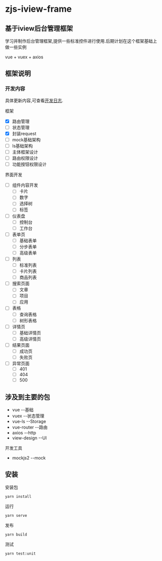 # zjs-iview-frame
[devlog]:/DevLog.md

## 基于iview后台管理框架
学习并制作后台管理框架,提供一些标准控件进行使用.后期计划在这个框架基础上做一些实例


vue + vuex + axios


## 框架说明

### 开发内容
具体更新内容,可查看[开发日志][devlog].

框架
- [x] 路由管理
- [ ] 状态管理
- [x] 封装request
- [ ] mock基础架构
- [ ] ls基础架构
- [ ] 主体框架设计
- [ ] 路由权限设计
- [ ] 功能按钮权限设计

界面开发
- [ ] 组件内容开发
  - [ ] 卡片
  - [ ] 数字
  - [ ] 选择树
  - [ ] 标签
- [ ] 仪表盘
  - [ ] 控制台
  - [ ] 工作台
- [ ] 表单页
  - [ ] 基础表单
  - [ ] 分步表单
  - [ ] 高级表单
- [ ] 列表
  - [ ] 标准列表
  - [ ] 卡片列表
  - [ ] 商品列表
- [ ] 搜索页面
  - [ ] 文章
  - [ ] 项目
  - [ ] 应用
- [ ] 表格
  - [ ] 查询表格
  - [ ] 树形表格
- [ ] 详情页
  - [ ] 基础详情页
  - [ ] 高级详情页
- [ ] 结果页面
  - [ ] 成功页
  - [ ] 失败页
- [ ] 异常页面
  - [ ] 401
  - [ ] 404
  - [ ] 500

## 涉及到主要的包

- vue           --基础
- vuex          --状态管理
- vue-ls        --Storage
- vue-router    --路由
- axios         --http
- view-design   --UI

开发工具
- mockjs2       --mock



## 安装

安装包
```
yarn install
```
运行
```
yarn serve
```
发布
```
yarn build
```
测试
```
yarn test:unit
```

